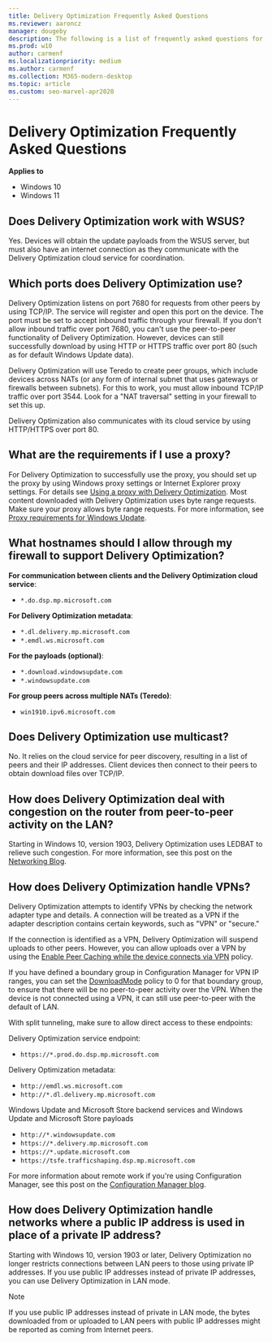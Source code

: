 ```yaml
---
title: Delivery Optimization Frequently Asked Questions
ms.reviewer: aaroncz
manager: dougeby
description: The following is a list of frequently asked questions for Delivery Optimization.
ms.prod: w10
author: carmenf
ms.localizationpriority: medium
ms.author: carmenf
ms.collection: M365-modern-desktop
ms.topic: article
ms.custom: seo-marvel-apr2020
---
```


# Delivery Optimization Frequently Asked Questions

**Applies to**

- Windows 10
- Windows 11

## Does Delivery Optimization work with WSUS?

Yes. Devices will obtain the update payloads from the WSUS server, but must also have an internet connection as they communicate with the Delivery Optimization cloud service for coordination.

## Which ports does Delivery Optimization use?

Delivery Optimization listens on port 7680 for requests from other peers by using TCP/IP. The service will register and open this port on the device. The port must be set to accept inbound traffic through your firewall. If you don't allow inbound traffic over port 7680, you can't use the peer-to-peer functionality of Delivery Optimization. However, devices can still successfully download by using HTTP or HTTPS traffic over port 80 (such as for default Windows Update data).

Delivery Optimization will use Teredo to create peer groups, which include devices across NATs (or any form of internal subnet that uses gateways or firewalls between subnets). For this to work, you must allow inbound TCP/IP traffic over port 3544. Look for a "NAT traversal" setting in your firewall to set this up.

Delivery Optimization also communicates with its cloud service by using HTTP/HTTPS over port 80.

## What are the requirements if I use a proxy?

For Delivery Optimization to successfully use the proxy, you should set up the proxy by using Windows proxy settings or Internet Explorer proxy settings. For details see [Using a proxy with Delivery Optimization](../do/delivery-optimization-proxy.md). Most content downloaded with Delivery Optimization uses byte range requests. Make sure your proxy allows byte range requests. For more information, see [Proxy requirements for Windows Update](/windows/deployment/update/windows-update-troubleshooting).

## What hostnames should I allow through my firewall to support Delivery Optimization?

**For communication between clients and the Delivery Optimization cloud service**: 

- `*.do.dsp.mp.microsoft.com`

**For Delivery Optimization metadata**:

- `*.dl.delivery.mp.microsoft.com`
- `*.emdl.ws.microsoft.com`

**For the payloads (optional)**:

- `*.download.windowsupdate.com`
- `*.windowsupdate.com`

**For group peers across multiple NATs (Teredo)**:

- `win1910.ipv6.microsoft.com`

## Does Delivery Optimization use multicast?

No. It relies on the cloud service for peer discovery, resulting in a list of peers and their IP addresses. Client devices then connect to their peers to obtain download files over TCP/IP.

## How does Delivery Optimization deal with congestion on the router from peer-to-peer activity on the LAN?

Starting in Windows 10, version 1903, Delivery Optimization uses LEDBAT to relieve such congestion. For more information, see this post on the [Networking Blog](https://techcommunity.microsoft.com/t5/Networking-Blog/Windows-Transport-converges-on-two-Congestion-Providers-Cubic/ba-p/339819).

## How does Delivery Optimization handle VPNs?

Delivery Optimization attempts to identify VPNs by checking the network adapter type and details. A connection will be treated as a VPN if the adapter description contains certain keywords, such as "VPN" or "secure."

If the connection is identified as a VPN, Delivery Optimization will suspend uploads to other peers. However, you can allow uploads over a VPN by using the [Enable Peer Caching while the device connects via VPN](../do/waas-delivery-optimization-reference.md#enable-peer-caching-while-the-device-connects-via-vpn) policy.

If you have defined a boundary group in Configuration Manager for VPN IP ranges, you can set the [DownloadMode](../do/waas-delivery-optimization-reference.md#download-mode) policy to 0 for that boundary group, to ensure that there will be no peer-to-peer activity over the VPN. When the device is not connected using a VPN, it can still use peer-to-peer with the default of LAN.

With split tunneling, make sure to allow direct access to these endpoints:

Delivery Optimization service endpoint:

- `https://*.prod.do.dsp.mp.microsoft.com`

Delivery Optimization metadata:

- `http://emdl.ws.microsoft.com`
- `http://*.dl.delivery.mp.microsoft.com`

Windows Update and Microsoft Store backend services and Windows Update and Microsoft Store payloads

- `http://*.windowsupdate.com`
- `https://*.delivery.mp.microsoft.com`
- `https://*.update.microsoft.com`
- `https://tsfe.trafficshaping.dsp.mp.microsoft.com`

For more information about remote work if you're using Configuration Manager, see this post on the [Configuration Manager blog](https://techcommunity.microsoft.com/t5/configuration-manager-blog/managing-patch-tuesday-with-configuration-manager-in-a-remote/ba-p/1269444).

## How does Delivery Optimization handle networks where a public IP address is used in place of a private IP address?

Starting with Windows 10, version 1903 or later, Delivery Optimization no longer restricts connections between LAN peers to those using private IP addresses. If you use public IP addresses instead of private IP addresses, you can use Delivery Optimization in LAN mode.

> [!NOTE]
> If you use public IP addresses instead of private in LAN mode, the bytes downloaded from or uploaded to LAN peers with public IP addresses might be reported as coming from Internet peers.
